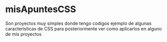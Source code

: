 # misApuntesCSS
Son proyectos muy simples donde tengo codigos ejemplo de algunas caracteristicas de CSS para posteriormente ver como aplicarlos en alguno de mis proyectos 
